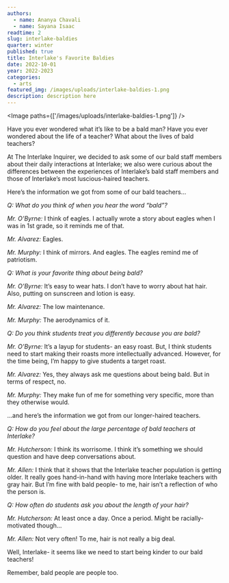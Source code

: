 ```yaml
---
authors:
  - name: Ananya Chavali
  - name: Sayana Isaac
readtime: 2
slug: interlake-baldies
quarter: winter
published: true
title: Interlake's Favorite Baldies
date: 2022-10-01
year: 2022-2023
categories:
  - arts
featured_img: /images/uploads/interlake-baldies-1.png
description: description here
---
```


<script>
    import Image from "$lib/components/Image.svelte";
</script>

<Image paths={['/images/uploads/interlake-baldies-1.png']} />

Have you ever wondered what it’s like to be a bald man? Have you ever wondered about the life of a teacher? What about the lives of bald teachers?

At The Interlake Inquirer, we decided to ask some of our bald staff members about their daily interactions at Interlake; we also were curious about the differences between the experiences of Interlake’s bald staff members and those of Interlake’s most luscious-haired teachers.

Here’s the information we got from some of our bald teachers…

_Q: What do you think of when you hear the word “bald”?_

_Mr. O’Byrne:_ I think of eagles. I actually wrote a story about eagles when I was in 1st grade, so it reminds me of that.

_Mr. Alvarez:_ Eagles.

_Mr. Murphy:_ I think of mirrors. And eagles. The eagles remind me of patriotism.

_Q: What is your favorite thing about being bald?_

_Mr. O’Byrne:_ It’s easy to wear hats. I don’t have to worry about hat hair. Also, putting on sunscreen and lotion is easy.

_Mr. Alvarez:_ The low maintenance.

_Mr. Murphy:_ The aerodynamics of it.

_Q: Do you think students treat you differently because you are bald?_

_Mr. O’Byrne:_ It’s a layup for students- an easy roast. But, I think students need to start making their roasts more intellectually advanced. However, for the time being, I’m happy to give students a target roast.

_Mr. Alvarez:_ Yes, they always ask me questions about being bald. But in terms of respect, no.

_Mr. Murphy:_ They make fun of me for something very specific, more than they otherwise would.

…and here’s the information we got from our longer-haired teachers.

_Q: How do you feel about the large percentage of bald teachers at Interlake?_

_Mr. Hutcherson:_ I think its worrisome. I think it’s something we should question and have deep conversations about.

_Mr. Allen:_ I think that it shows that the Interlake teacher population is getting older. It really goes hand-in-hand with having more Interlake teachers with gray hair. But I’m fine with bald people- to me, hair isn’t a reflection of who the person is.

_Q: How often do students ask you about the length of your hair?_

_Mr. Hutcherson:_ At least once a day. Once a period. Might be racially-motivated though…

_Mr. Allen:_ Not very often! To me, hair is not really a big deal.

Well, Interlake- it seems like we need to start being kinder to our bald teachers!

Remember, bald people are people too.
